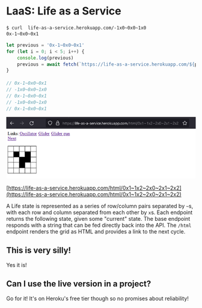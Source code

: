 
# LaaS: Life as a Service

```shell
$ curl  life-as-a-service.herokuapp.com/-1x0~0x0~1x0
0x-1~0x0~0x1
```

```javascript
let previous = '0x-1~0x0~0x1'
for (let i = 0; i < 5; i++) {
    console.log(previous)
    previous = await fetch(`https://life-as-a-service.herokuapp.com/${previous}`).then(res => res.text())
}

// 0x-1~0x0~0x1
// -1x0~0x0~1x0
// 0x-1~0x0~0x1
// -1x0~0x0~1x0
// 0x-1~0x0~0x1
```

![Screenshot](/screenshot.png)

[https://life-as-a-service.herokuapp.com/html/0x1~1x2~2x0~2x1~2x2](https://life-as-a-service.herokuapp.com/html/0x1~1x2~2x0~2x1~2x2)

A Life state is represented as a series of row/column pairs separated by `~`s,
with each row and column separated from each other by `x`s. Each endpoint 
returns the following state, given some "current" state. The base endpoint 
responds with a string that can be fed directly back into the API. The `/html`
endpoint renders the grid as HTML and provides a link to the next cycle.

## This is very silly!

Yes it is!

## Can I use the live version in a project?

Go for it! It's on Heroku's free tier though so no promises about reliability!